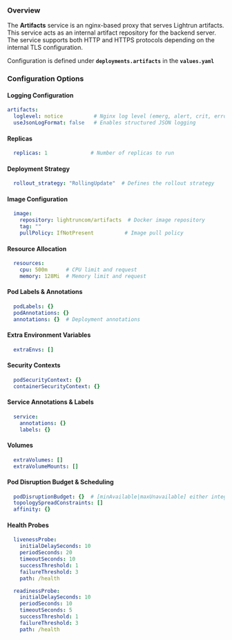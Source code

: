 ### Overview

The **Artifacts** service is an nginx-based proxy that serves Lightrun artifacts. This service acts as an internal artifact repository for the backend server. The service supports both HTTP and HTTPS protocols depending on the internal TLS configuration.

Configuration is defined under **`deployments.artifacts`** in the **`values.yaml`**

### Configuration Options

#### Logging Configuration

```yaml
artifacts:
  loglevel: notice          # Nginx log level (emerg, alert, crit, error, warn, notice, info, debug)
  useJsonLogFormat: false   # Enables structured JSON logging
```

#### Replicas

```yaml
  replicas: 1              # Number of replicas to run
```

#### Deployment Strategy

```yaml
  rollout_strategy: "RollingUpdate"  # Defines the rollout strategy
```

#### Image Configuration

```yaml
  image:
    repository: lightruncom/artifacts  # Docker image repository
    tag: ""
    pullPolicy: IfNotPresent          # Image pull policy
```

#### Resource Allocation

```yaml
  resources:
    cpu: 500m      # CPU limit and request
    memory: 128Mi  # Memory limit and request
```

#### Pod Labels & Annotations

```yaml
  podLabels: {}
  podAnnotations: {}
  annotations: {}  # Deployment annotations
```

#### Extra Environment Variables

```yaml
  extraEnvs: []
```

#### Security Contexts

```yaml
  podSecurityContext: {}
  containerSecurityContext: {}
```

#### Service Annotations & Labels

```yaml
  service:
    annotations: {}
    labels: {}
```

#### Volumes

```yaml
  extraVolumes: []
  extraVolumeMounts: []
```

#### Pod Disruption Budget & Scheduling

```yaml
  podDisruptionBudget: {}  # [minAvailable|maxUnavailable] either integer or percentage
  topologySpreadConstraints: []
  affinity: {}
```

#### Health Probes

```yaml
  livenessProbe: 
    initialDelaySeconds: 10
    periodSeconds: 20
    timeoutSeconds: 10
    successThreshold: 1
    failureThreshold: 3
    path: /health

  readinessProbe:
    initialDelaySeconds: 10
    periodSeconds: 10
    timeoutSeconds: 5
    successThreshold: 1
    failureThreshold: 3
    path: /health
```